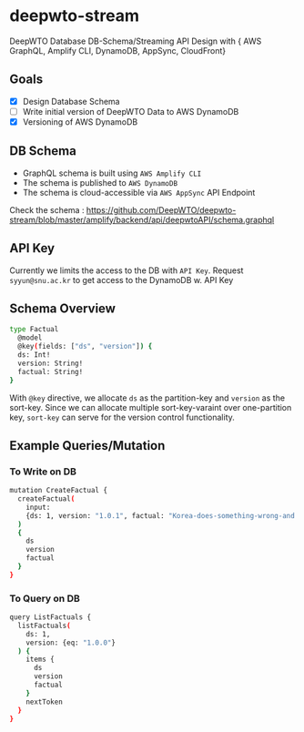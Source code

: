 # deepwto-stream
DeepWTO Database DB-Schema/Streaming API  Design with { AWS GraphQL, Amplify CLI, DynamoDB, AppSync, CloudFront}

## Goals
- [x] Design Database Schema
- [ ] Write initial version of DeepWTO Data to AWS DynamoDB
- [x] Versioning of AWS DynamoDB

## DB Schema
  - GraphQL schema is built using `AWS Amplify CLI` 
  - The schema is published to `AWS DynamoDB` 
  - The schema is cloud-accessible via `AWS AppSync` API Endpoint

Check the schema :
https://github.com/DeepWTO/deepwto-stream/blob/master/amplify/backend/api/deepwtoAPI/schema.graphql

## API Key
Currently we limits the access to the DB with `API Key`. Request `syyun@snu.ac.kr` to get access to the DynamoDB w. API Key

## Schema Overview

```bash
type Factual
  @model
  @key(fields: ["ds", "version"]) {
  ds: Int!
  version: String!
  factual: String!
}
```
With `@key` directive, we allocate `ds` as the partition-key and `version` as the sort-key. Since we can allocate multiple sort-key-varaint over one-partition key, `sort-key` can serve for the version control functionality. 

## Example Queries/Mutation
### To Write on DB
```bash
mutation CreateFactual {
  createFactual(
    input: 
    {ds: 1, version: "1.0.1", factual: "Korea-does-something-wrong-and.."}
  ) 
  {
    ds
    version
    factual
  }
}
```

### To Query on DB

```bash
query ListFactuals {
  listFactuals(
    ds: 1,
    version: {eq: "1.0.0"}
  ) {
    items {
      ds
      version
      factual
    }
    nextToken
  }
}
```
